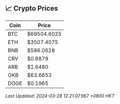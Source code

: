 ## 📈 Crypto Prices

| Coin | Price |
| ---- | ----- |
| BTC | $69504.6025 |
| ETH | $3507.4075 |
| BNB | $586.0628 |
| CRV | $0.6879 |
| ARB | $1.6480 |
| OKB | $63.6653 |
| DOGE | $0.1965 |

_Last Updated: 2024-03-28 12:21:07.967 +0800 HKT_